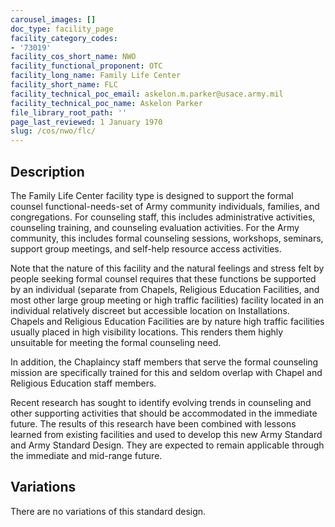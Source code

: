 ```yaml
---
carousel_images: []
doc_type: facility_page
facility_category_codes:
- '73019'
facility_cos_short_name: NWO
facility_functional_proponent: OTC
facility_long_name: Family Life Center
facility_short_name: FLC
facility_technical_poc_email: askelon.m.parker@usace.army.mil
facility_technical_poc_name: Askelon Parker
file_library_root_path: ''
page_last_reviewed: 1 January 1970
slug: /cos/nwo/flc/
---
```




## Description

The Family Life Center facility type is designed to support the formal counsel functional-needs-set of Army community individuals, families, and congregations. For counseling staff, this includes administrative activities, counseling training, and counseling evaluation activities. For the Army community, this includes formal counseling sessions, workshops, seminars, support group meetings, and self-help resource access activities.

Note that the nature of this facility and the natural feelings and stress felt by people seeking formal counsel requires that these functions be supported by an individual (separate from Chapels, Religious Education Facilities, and most other large group meeting or high traffic facilities) facility located in an individual relatively discreet but accessible location on Installations. Chapels and Religious Education Facilities are by nature high traffic facilities usually placed in high visibility locations. This renders them highly unsuitable for meeting the formal counseling need.

In addition, the Chaplaincy staff members that serve the formal counseling mission are specifically trained for this and seldom overlap with Chapel and Religious Education staff members.

Recent research has sought to identify evolving trends in counseling and other supporting activities that should be accommodated in the immediate future. The results of this research have been combined with lessons learned from existing facilities and used to develop this new Army Standard and Army Standard Design. They are expected to remain applicable through the immediate and mid-range future.

## Variations

There are no variations of this standard design.